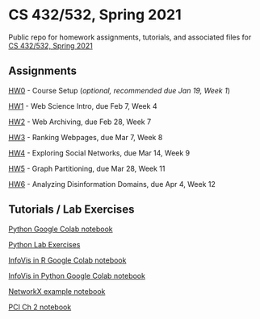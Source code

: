 # CS 432/532, Spring 2021

Public repo for homework assignments, tutorials, and associated files for [CS 432/532, Spring 2021](https://www.cs.odu.edu/~mweigle/CS432-S21)

## Assignments

[HW0](HW0.md) - Course Setup (*optional, recommended due Jan 19, Week 1*)

[HW1](HW1.md) - Web Science Intro, due Feb 7, Week 4

[HW2](HW2.md) - Web Archiving, due Feb 28, Week 7

[HW3](HW3.md) - Ranking Webpages, due Mar 7, Week 8

[HW4](HW4.md) - Exploring Social Networks, due Mar 14, Week 9

[HW5](HW5.md) - Graph Partitioning, due Mar 28, Week 11

[HW6](HW6.md) - Analyzing Disinformation Domains, due Apr 4, Week 12

## Tutorials / Lab Exercises

[Python Google Colab notebook](https://colab.research.google.com/github/cs432-websci-master/public/blob/main/Mod_02_Python.ipynb)

[Python Lab Exercises](https://colab.research.google.com/github/cs432-websci-master/public/blob/main/Mod_02_lab.ipynb)

[InfoVis in R Google Colab notebook](https://colab.research.google.com/github/cs432-websci-master/public/blob/main/Mod_03_InfoVis_R.ipynb)

[InfoVis in Python Google Colab notebook](https://colab.research.google.com/github/cs432-websci-master/public/blob/main/Mod_03_InfoVis_Python.ipynb)

[NetworkX example notebook](https://colab.research.google.com/github/cs432-websci-master/public/blob/main/432_NetworkX_example.ipynb)

[PCI Ch 2 notebook](https://colab.research.google.com/github/cs432-websci-master/public/blob/main/432_PCI_Ch02.ipynb) 
